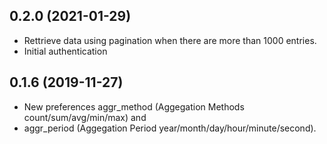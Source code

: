 ## 0.2.0 (2021-01-29)

- Rettrieve data using pagination when there are more than 1000 entries.
- Initial authentication


## 0.1.6 (2019-11-27)

- New preferences aggr_method (Aggegation Methods count/sum/avg/min/max) and
- aggr_period (Aggegation Period year/month/day/hour/minute/second).
